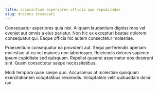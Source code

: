 ```yaml
---
title: accusantium asperiores officia quo repudiandae
slug: ducimus occaecati
---
```


Consequatur asperiores quia nisi. Aliquam laudantium dignissimos vel eveniet aut omnis a eius pariatur. Non hic ex excepturi beatae dolorem consequatur qui. Eaque officia hic autem consectetur molestiae.

Praesentium consequatur ea provident aut. Sequi perferendis aperiam molestiae ut ea vel maiores non laboriosam. Reiciendis dolores sapiente ipsum cupiditate sed quisquam. Repellat quaerat aspernatur eos deserunt sint. Quam consectetur saepe necessitatibus.

Modi tempora quae saepe quo. Accusamus at molestiae quisquam exercitationem voluptatibus reiciendis. Voluptatem velit quibusdam dolor qui.
